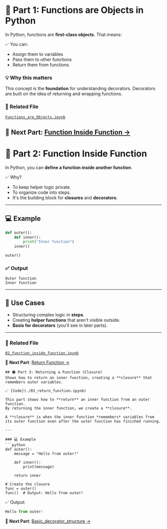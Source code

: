 # 📍 Part 1: Functions are Objects in Python

In Python, functions are **first-class objects**. That means:

✅ You can:
- Assign them to variables
- Pass them to other functions
- Return them from functions

### 💡 Why this matters
This concept is the **foundation** for understanding decorators. Decorators are built on the idea of returning and wrapping functions.

### 📂 Related File
[`Functions_are_Objects.ipynb`](./Functions_are_Objects.ipynb)

📌 **Next Part**: [Function Inside Function →](./02_function_inside_function_py.ipynb)
---

# 📍 Part 2: Function Inside Function

In Python, you can **define a function inside another function**.  

✅ Why?  
- To keep helper logic private.  
- To organize code into steps.  
- It's the building block for **closures** and **decorators**.

---

## 💻 Example
```python
def outer():
    def inner():
        print("Inner function")
    inner()

outer()
````

### ✅ Output

```
Outer function
Inner function
```

---

## 🧭 Use Cases

* Structuring complex logic in **steps**.
* Creating **helper functions** that aren't visible outside.
* **Basis for decorators** (you'll see in later parts).

---

### 📂 Related File

[`02_function_inside_function.ipynb`](./02_function_inside_function.ipynb)

📌 **Next Part**: [Return Function →](./03_return_function.ipynb)

```
## 🟠 Part 3: Returning a Function (Closure)
Shows how to return an inner function, creating a **closure** that remembers outer variables.

✅ [Code](./03_return_function.ipynb)

This part shows how to **return** an inner function from an outer function.  
By returning the inner function, we create a **closure**.  

A **closure** is when the inner function *remembers* variables from its outer function even after the outer function has finished running.

---

### 💻 Example
```python
def outer():
    message = "Hello from outer!"

    def inner():
        print(message)

    return inner

# Create the closure
func = outer()
func()  # Output: Hello from outer!
```
✅ Output:
```python
Hello from outer!
```
📌 **Next Part**: [Basic_decorator_structure →](./04_basic_decorator_structure.ipynb)
